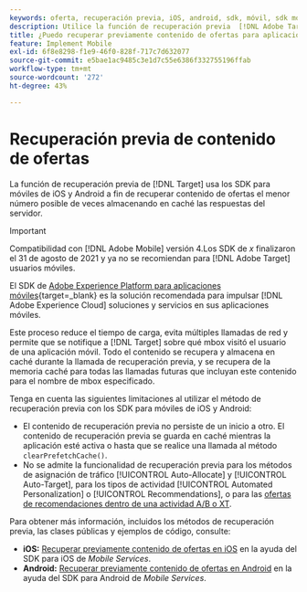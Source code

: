 ```yaml
---
keywords: oferta, recuperación previa, iOS, android, sdk, móvil, sdk móvil, 8 dólares
description: Utilice la función de recuperación previa  [!DNL Adobe Target] en los SDK de iOS y Android Mobile para recuperar contenido de ofertas el menor número posible de veces almacenando en caché las respuestas del servidor.
title: ¿Puedo recuperar previamente contenido de ofertas para aplicaciones móviles?
feature: Implement Mobile
exl-id: 6f8e8298-f1e9-46f0-828f-717c7d632077
source-git-commit: e5bae1ac9485c3e1d7c55e6386f332755196ffab
workflow-type: tm+mt
source-wordcount: '272'
ht-degree: 43%

---
```


# Recuperación previa de contenido de ofertas

La función de recuperación previa de [!DNL Target] usa los SDK para móviles de iOS y Android a fin de recuperar contenido de ofertas el menor número posible de veces almacenando en caché las respuestas del servidor.

>[!IMPORTANT]
>
>Compatibilidad con [!DNL Adobe Mobile] versión 4.Los SDK de *x* finalizaron el 31 de agosto de 2021 y ya no se recomiendan para [!DNL Adobe Target] usuarios móviles.
>
>El SDK de [Adobe Experience Platform para aplicaciones móviles](https://developer.adobe.com/client-sdks/documentation/){target=_blank} es la solución recomendada para impulsar [!DNL Adobe Experience Cloud] soluciones y servicios en sus aplicaciones móviles.

Este proceso reduce el tiempo de carga, evita múltiples llamadas de red y permite que se notifique a [!DNL Target] sobre qué mbox visitó el usuario de una aplicación móvil. Todo el contenido se recupera y almacena en caché durante la llamada de recuperación previa, y se recupera de la memoria caché para todas las llamadas futuras que incluyan este contenido para el nombre de mbox especificado.

Tenga en cuenta las siguientes limitaciones al utilizar el método de recuperación previa con los SDK para móviles de iOS y Android:

* El contenido de recuperación previa no persiste de un inicio a otro. El contenido de recuperación previa se guarda en caché mientras la aplicación esté activa o hasta que se realice una llamada al método `clearPrefetchCache()`.
* No se admite la funcionalidad de recuperación previa para los métodos de asignación de tráfico [!UICONTROL Auto-Allocate] y [!UICONTROL Auto-Target], para los tipos de actividad [!UICONTROL Automated Personalization] o [!UICONTROL Recommendations], o para las [ofertas de recomendaciones dentro de una actividad A/B o XT](https://experienceleague.adobe.com/docs/target/using/recommendations/recommendations-as-an-offer.html?lang=es).

Para obtener más información, incluidos los métodos de recuperación previa, las clases públicas y ejemplos de código, consulte:

* **iOS:** [Recuperar previamente contenido de ofertas en iOS](https://experienceleague.adobe.com/docs/mobile-services/ios/target-ios/c-mob-target-prefetch-ios.html?lang=es) en la ayuda del SDK para iOS de *Mobile Services*.
* **Android:** [Recuperar previamente contenido de ofertas en Android](https://experienceleague.adobe.com/docs/mobile-services/android/target-android/c-mob-target-prefetch-android.html?lang=es) en la ayuda del SDK para Android de *Mobile Services*.
